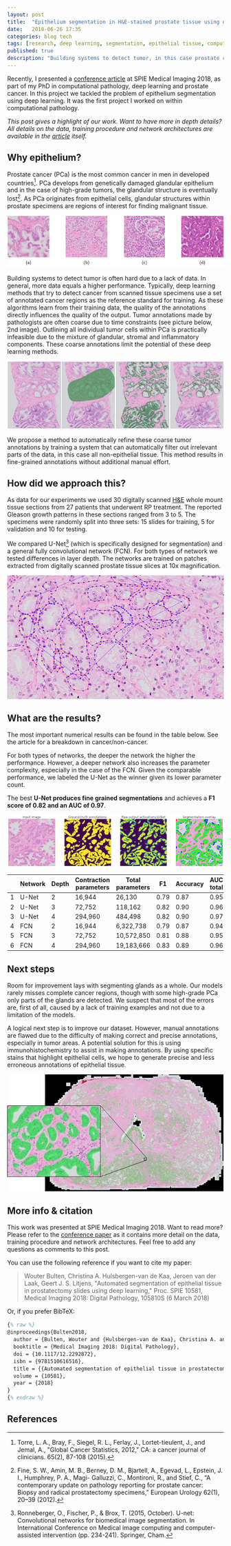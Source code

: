 ```yaml
---
layout: post
title:  "Epithelium segmentation in H&E-stained prostate tissue using deep learning"
date:   2018-06-26 17:35
categories: blog tech
tags: [research, deep learning, segmentation, epithelial tissue, computational pathology]
published: true
description: "Building systems to detect tumor, in this case prostate cancer, is often hard due to a lack of data. Tumor annotations made by pathologists are often coarse due to time constraints. With this project we want to automatically refine these annotations by building a system that can automatically filter out irrelevant parts of the data."
---
```


Recently, I presented a [conference article](https://doi.org/10.1117/12.2292872) at SPIE Medical Imaging 2018, as part of my PhD in computational pathology, deep learning and prostate cancer. In this project we tackled the problem of epithelium segmentation using deep learning. It was the first project I worked on within computational pathology.

*This post gives a highlight of our work. Want to have more in depth details? All details on the data, training procedure and network architectures are available in the [article](https://doi.org/10.1117/12.2292872) itself.*

## Why epithelium?

Prostate cancer (PCa) is the most common cancer in men in developed countries[^1]. PCa develops from genetically damaged glandular epithelium and in the case of high-grade tumors, the glandular structure is eventually lost[^2]. As PCa originates from epithelial cells, glandular structures within prostate specimens are regions of interest for finding malignant tissue.

![Different types of glands: normal glandular structure (a); poorly differentiated, high-grade Gleason 5 PCa (b); non-tumor epithelium surrounded by inflammation (c); Gleason 3 PCa showing color variation between slides (d).](/assets/images/deep-learning/epithelium_examples.png)

Building systems to detect tumor is often hard due to a lack of data. In general, more data equals a higher performance. Typically, deep learning methods that try to detect cancer from scanned tissue specimens use a set of annotated cancer regions as the reference standard for training. As these algorithms learn from their training data, the quality of the annotations directly influences the quality of the output. Tumor annotations made by pathologists are often coarse due to time constraints (see picture below, 2nd image).  Outlining all individual tumor cells within PCa is practically infeasible due to the mixture of glandular, stromal and inflammatory components. These coarse annotations limit the potential of these deep learning methods.

![Example prostate tissue with PCa (extracted from a core needle biopsy) (1), tumor annotations (2), epithelium segmentation (3), segmentation and annotations combined (4). ](/assets/images/deep-learning/prostate_biopsies_overlay.png)

We propose a method to automatically refine these coarse tumor annotations by training a system that can automatically filter out irrelevant parts of the data, in this case all non-epithelial tissue. This method results in fine-grained annotations without additional manual effort.

## How did we approach this?

As data for our experiments we used 30 digitally scanned [H&E](https://en.wikipedia.org/wiki/H%26E_stain) whole mount tissue sections from 27 patients that underwent RP treatment. The reported Gleason growth patterns in these sections ranged from 3 to 5. The specimens were randomly split into three sets: 15 slides for training, 5 for validation and 10 for testing.

We compared U-Net[^3] (which is specifically designed for segmentation) and a general fully convolutional network (FCN). For both types of network we tested differences in layer depth. The networks are trained on patches extracted from digitally scanned prostate tissue slices at 10x magnification.

![Example of annotated training data. Many of these regions were annotated by hand. The annotated epithelial glands are outlined in red.](/assets/images/deep-learning/prostate_annotation_example.png)

## What are the results?

The most important numerical results can be found in the table below. See the article for a breakdown in cancer/non-cancer.

For both types of networks, the deeper the network the higher the performance. However, a deeper network also increases the parameter complexity, especially in the case of the FCN. Given the comparable performance, we labeled the U-Net as the winner given its lower parameter count.

The best **U-Net produces fine grained segmentations** and achieves a **F1 score of 0.82 and an AUC of 0.97**.

![Example of one of the regions of our test set. The network is applied to the input image (1). The ground truth (2) can then be compared with the network output (3). The segmentation overlay (4) shows the performance of the network: green marked pixels show true positive, blue false negative and red false positive.](/assets/images/deep-learning/classification_cancer_lg.png)

|   | Network | Depth | Contraction parameters | Total parameters | F1   | Accuracy | AUC total |
|---|---------|-------|------------------------|------------------|------|----------|-----------|
| 1 | U-Net   | 2     | 16,944                 | 26,130           | 0.79 | 0.87     | 0.95      |
| 2 | U-Net   | 3     | 72,752                 | 118,162          | 0.82 | 0.90     | 0.96      |
| 3 | U-Net   | 4     | 294,960                | 484,498          | 0.82 | 0.90     | 0.97      |
| 4 | FCN     | 2     | 16,944                 | 6,322,738        | 0.79 | 0.87     | 0.94      |
| 5 | FCN     | 3     | 72,752                 | 10,572,850       | 0.81 | 0.88     | 0.95      |
| 6 | FCN     | 4     | 294,960                | 19,183,666       | 0.83 | 0.89     | 0.96      |

## Next steps

Room for improvement lays with segmenting glands as a whole. Our models rarely misses complete cancer regions, though with some high-grade PCa only parts of the glands are detected. We suspect that most of the errors are, first of all, caused by a lack of training examples and not due to a limitation of the models.

A logical next step is to improve our dataset. However, manual annotations are flawed due to the difficulty of making correct and precise annotations, especially in tumor areas. A potential solution for this is using immunohistochemistry to assist in making annotations. By using specific stains that highlight epithelial cells, we hope to generate precise and less erroneous annotations of epithelial tissue.

![After training the networks can be applied on a whole-slide level, segmenting the full prostate slide. Each slide is extremely large and measures around 200.000 by 100.000 pixels.](/assets/images/deep-learning/epithelium_wholeslide_zoom.jpg)


## More info & citation

This work was presented at SPIE Medical Imaging 2018. Want to read more? Please refer to the [conference paper](https://doi.org/10.1117/12.2292872) as it contains more detail on the data, training procedure and network architectures. Feel free to add any questions as comments to this post.

You can use the following reference if you want to cite my paper:

> Wouter Bulten, Christina A. Hulsbergen-van de Kaa, Jeroen van der Laak, Geert J. S. Litjens, "Automated segmentation of epithelial tissue in prostatectomy slides using deep learning," Proc. SPIE 10581, Medical Imaging 2018: Digital Pathology, 105810S (6 March 2018)

Or, if you prefer BibTeX:

```tex
{% raw %}
@inproceedings{Bulten2018,
  author = {Bulten, Wouter and {Hulsbergen-van de Kaa}, Christina A. and van der Laak, Jeroen and Litjens Geert J S},
  booktitle = {Medical Imaging 2018: Digital Pathology},
  doi = {10.1117/12.2292872},
  isbn = {9781510616516},
  title = {{Automated segmentation of epithelial tissue in prostatectomy slides using deep learning}},
  volume = {10581},
  year = {2018}
}
{% endraw %}
```

## References

[^1]: Torre, L. A., Bray, F., Siegel, R. L., Ferlay, J., Lortet-tieulent, J., and Jemal, A., "Global Cancer Statistics, 2012," CA: a cancer journal of clinicians. 65(2), 87-108 (2015).

[^2]:  Fine, S. W., Amin, M. B., Berney, D. M., Bjartell, A., Egevad, L., Epstein, J. I., Humphrey, P. A., Magi- Galluzzi, C., Montironi, R., and Stief, C., “A contemporary update on pathology reporting for prostate cancer: Biopsy and radical prostatectomy specimens,” European Urology 62(1), 20–39 (2012).

[^3]: Ronneberger, O., Fischer, P., & Brox, T. (2015, October). U-net: Convolutional networks for biomedical image segmentation. In International Conference on Medical image computing and computer-assisted intervention (pp. 234-241). Springer, Cham.
